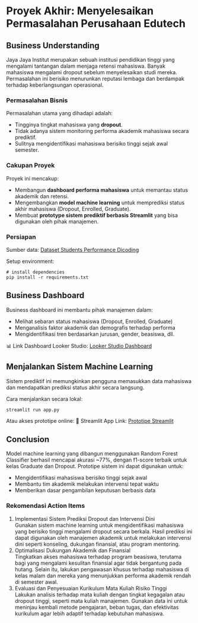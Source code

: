 # Proyek Akhir: Menyelesaikan Permasalahan Perusahaan Edutech

## Business Understanding
Jaya Jaya Institut merupakan sebuah institusi pendidikan tinggi yang mengalami tantangan dalam menjaga retensi mahasiswa. Banyak mahasiswa mengalami dropout sebelum menyelesaikan studi mereka. Permasalahan ini berisiko menurunkan reputasi lembaga dan berdampak terhadap keberlangsungan operasional.

### Permasalahan Bisnis
Permasalahan utama yang dihadapi adalah:
- Tingginya tingkat mahasiswa yang **dropout**.
- Tidak adanya sistem monitoring performa akademik mahasiswa secara prediktif.
- Sulitnya mengidentifikasi mahasiswa berisiko tinggi sejak awal semester.

### Cakupan Proyek
Proyek ini mencakup:
- Membangun **dashboard performa mahasiswa** untuk memantau status akademik dan retensi.
- Mengembangkan **model machine learning** untuk memprediksi status akhir mahasiswa (Dropout, Enrolled, Graduate).
- Membuat **prototype sistem prediktif berbasis Streamlit** yang bisa digunakan oleh pihak manajemen.

### Persiapan

Sumber data: [Dataset Students Performance Dicoding]('https://github.com/dicodingacademy/dicoding_dataset/blob/main/students_performance/data.csv)

Setup environment:
```
# install dependencies
pip install -r requirements.txt
```

## Business Dashboard
Business dashboard ini membantu pihak manajemen dalam:
- Melihat sebaran status mahasiswa (Dropout, Enrolled, Graduate)
- Menganalisis faktor akademik dan demografis terhadap performa
- Mengidentifikasi tren berdasarkan jurusan, gender, beasiswa, dll.

📊 Link Dashboard Looker Studio: [Looker Studio Dashboard]('https://lookerstudio.google.com/reporting/1cc37a9b-2245-4f1f-9f8b-f1df3d243ad2')

## Menjalankan Sistem Machine Learning
Sistem prediktif ini memungkinkan pengguna memasukkan data mahasiswa dan mendapatkan prediksi status akhir secara langsung.

Cara menjalankan secara lokal:

```
streamlit run app.py
```

Atau akses prototipe online:
🧠 Streamlit App Link: [Prototipe Streamlit]('https://titii-ship-it-dicodingsubmission-app-19c7wt.streamlit.app/')

## Conclusion
Model machine learning yang dibangun menggunakan Random Forest Classifier berhasil mencapai akurasi ~77%, dengan f1-score terbaik untuk kelas Graduate dan Dropout. Prototipe sistem ini dapat digunakan untuk:
- Mengidentifikasi mahasiswa berisiko tinggi sejak awal
- Membantu tim akademik melakukan intervensi tepat waktu
- Memberikan dasar pengambilan keputusan berbasis data

### Rekomendasi Action Items
1. Implementasi Sistem Prediksi Dropout dan Intervensi Dini <br>
   Gunakan sistem machine learning untuk mengidentifikasi mahasiswa yang berisiko tinggi mengalami dropout secara berkala. Hasil prediksi ini dapat digunakan oleh manajemen akademik untuk melakukan intervensi dini seperti konseling, dukungan finansial, atau program mentoring.
2. Optimalisasi Dukungan Akademik dan Finansial <br>
   Tingkatkan akses mahasiswa terhadap program beasiswa, terutama bagi yang mengalami kesulitan finansial agar tidak bergantung pada hutang. Selain itu, lakukan pengawasan khusus terhadap mahasiswa di kelas malam dan mereka yang menunjukkan performa akademik rendah di semester awal.
3. Evaluasi dan Penyesuaian Kurikulum Mata Kuliah Risiko Tinggi <br>
   Lakukan analisis terhadap mata kuliah dengan tingkat kegagalan atau dropout tinggi, seperti mata kuliah manajemen. Gunakan data ini untuk meninjau kembali metode pengajaran, beban tugas, dan efektivitas kurikulum agar lebih adaptif terhadap kebutuhan mahasiswa.
